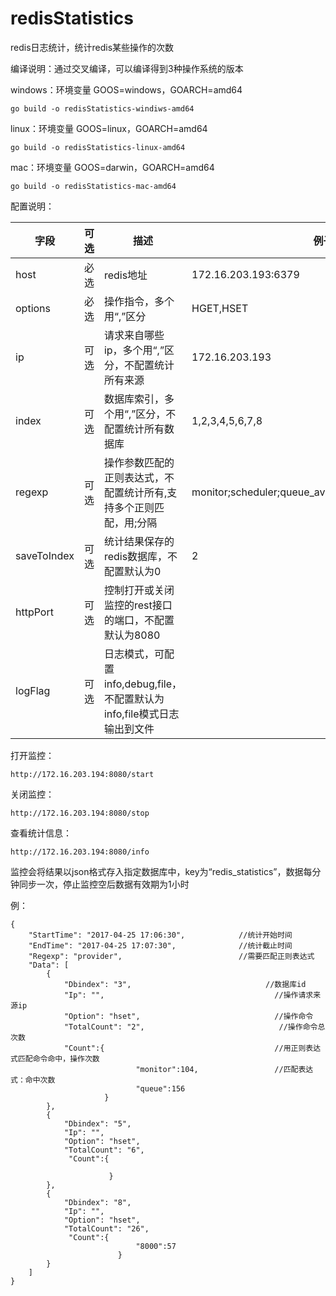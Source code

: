 # redisStatistics
redis日志统计，统计redis某些操作的次数

编译说明：通过交叉编译，可以编译得到3种操作系统的版本

windows：环境变量 GOOS=windows，GOARCH=amd64

```
go build -o redisStatistics-windiws-amd64
```

linux：环境变量 GOOS=linux，GOARCH=amd64

```
go build -o redisStatistics-linux-amd64
```

mac：环境变量 GOOS=darwin，GOARCH=amd64

```
go build -o redisStatistics-mac-amd64
```



配置说明：

| 字段          | 可选   | 描述                                       | 例子                  |
| ----------- | ---- | ---------------------------------------- | ------------------- |
| host        | 必选   | redis地址                                  | 172.16.203.193:6379 |
| options     | 必选   | 操作指令，多个用“,”区分                            | HGET,HSET           |
| ip          | 可选   | 请求来自哪些ip，多个用“,”区分，不配置统计所有来源              | 172.16.203.193      |
| index       | 可选   | 数据库索引，多个用“,”区分，不配置统计所有数据库                | 1,2,3,4,5,6,7,8     |
| regexp      | 可选   | 操作参数匹配的正则表达式，不配置统计所有,支持多个正则匹配，用;分隔                     | monitor;scheduler;queue_avalible_member;8000;queue             |
| saveToIndex | 可选   | 统计结果保存的redis数据库，不配置默认为0                  | 2                   |
| httpPort    | 可选   | 控制打开或关闭监控的rest接口的端口，不配置默认为8080           |                     |
| logFlag     | 可选   | 日志模式，可配置info,debug,file，不配置默认为info,file模式日志输出到文件 |                     |



打开监控：

```
http://172.16.203.194:8080/start

```

关闭监控：

```
http://172.16.203.194:8080/stop

```

查看统计信息：
```
http://172.16.203.194:8080/info

```

监控会将结果以json格式存入指定数据库中，key为“redis_statistics”，数据每分钟同步一次，停止监控空后数据有效期为1小时

例：

```
{
    "StartTime": "2017-04-25 17:06:30",            //统计开始时间
    "EndTime": "2017-04-25 17:07:30",              //统计截止时间
    "Regexp": "provider",                          //需要匹配正则表达式
    "Data": [
        {
            "Dbindex": "3",                              //数据库id
            "Ip": "",                                      //操作请求来源ip
            "Option": "hset",                              //操作命令
            "TotalCount": "2",                              //操作命令总次数
            "Count":{                                      //用正则表达式匹配命令命中，操作次数
                            "monitor":104,                 //匹配表达式：命中次数
                            "queue":156
                     }
        },
        {
            "Dbindex": "5",
            "Ip": "",
            "Option": "hset",
            "TotalCount": "6",
             "Count":{

                      }
        },
        {
            "Dbindex": "8",
            "Ip": "",
            "Option": "hset",
            "TotalCount": "26",
             "Count":{
                            "8000":57
                        }
        }
    ]
}
```

